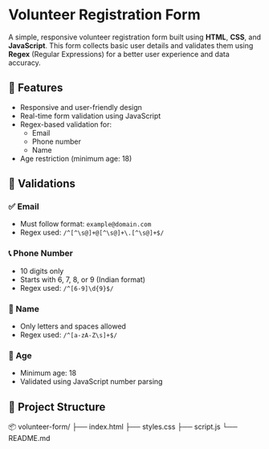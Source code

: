 # Volunteer Registration Form

A simple, responsive volunteer registration form built using **HTML**, **CSS**, and **JavaScript**. This form collects basic user details and validates them using **Regex** (Regular Expressions) for a better user experience and data accuracy.

## 🚀 Features

- Responsive and user-friendly design
- Real-time form validation using JavaScript
- Regex-based validation for:
  - Email
  - Phone number
  - Name
- Age restriction (minimum age: 18)

## 🧪 Validations

### ✅ Email
- Must follow format: `example@domain.com`
- Regex used: `/^[^\s@]+@[^\s@]+\.[^\s@]+$/`

### 📞 Phone Number
- 10 digits only
- Starts with 6, 7, 8, or 9 (Indian format)
- Regex used: `/^[6-9]\d{9}$/`

### 🧑 Name
- Only letters and spaces allowed
- Regex used: `/^[a-zA-Z\s]+$/`

### 🎂 Age
- Minimum age: 18
- Validated using JavaScript number parsing

## 📁 Project Structure

📦 volunteer-form/
├── index.html
├── styles.css
├── script.js
└── README.md
